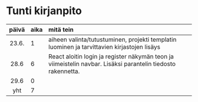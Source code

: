 # Tunti kirjanpito

| päivä | aika | mitä tein  |
| :----:|:-----| :-----|
| 23.6. | 1    | aiheen valinta/tutustuminen, projekti templatin luominen ja tarvittavien kirjastojen lisäys  |
| 28.6 | 6    | React aloitin login ja register näkymän teon ja viimeistelin navbar. Lisäksi parantelin tiedosto rakennetta. |
| 29.6 | 0    |  |
| yht   | 7   | | 